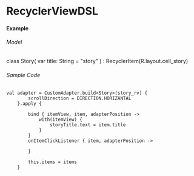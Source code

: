 # RecyclerViewDSL

<h4>Example</h4>

<h6>Model</h6>
class Story(
    var title: String = "story"
) : RecyclerItem(R.layout.cell_story)

<h6>Sample Code</h6>

    val adapter = CustomAdapter.build<Story>(story_rv) {
            scrollDirection = DIRECTION.HORIZANTAL
        }.apply {

            bind { itemView, item, adapterPosition ->
                with(itemView) {
                    storyTitle.text = item.title
                }
            }
            onItemClickListener { item, adapterPosition ->

            }

            this.items = items
        }
